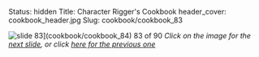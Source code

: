 Status: hidden
Title: Character Rigger's Cookbook
header_cover: cookbook_header.jpg
Slug: cookbook/cookbook_83

![slide 83](https://dl.dropboxusercontent.com/u/2977490/presentations/cookbook/img83.jpg)](cookbook/cookbook_84)
83 of 90
_Click on the image for the [next slide](cookbook/cookbook_84), or click [here for the previous one](cookbook/cookbook_82)_

